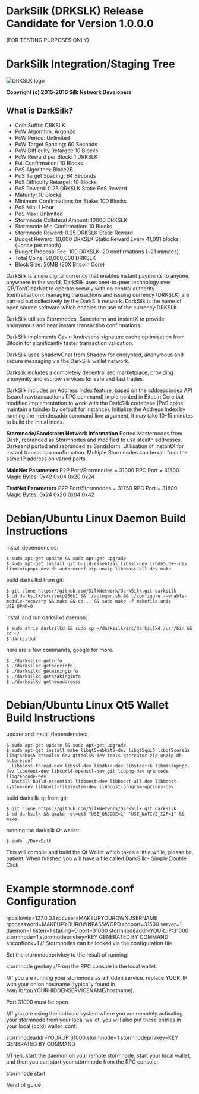 # **DarkSilk (DRKSLK) Release Candidate for Version 1.0.0.0**

(FOR TESTING PURPOSES ONLY)

DarkSilk Integration/Staging Tree
================================
![DRKSLK logo](https://raw.githubusercontent.com/SCDeveloper/DarkSilk-Release-Candidate/master/src/qt/res/icons/header.png)

**Copyright (c) 2015-2016 Silk Network Developers**

What is DarkSilk?
----------------
* Coin Suffix: DRKSLK
* PoW Algorithm: Argon2d
* PoW Period: Unlimited
* PoW Target Spacing: 60 Seconds
* PoW Difficulty Retarget: 10 Blocks
* PoW Reward per Block: 1 DRKSLK
* Full Confirmation: 10 Blocks
* PoS Algorithm: Blake2B
* PoS Target Spacing: 64 Seconds
* PoS Difficulty Retarget: 10 Blocks
* PoS Reward: 0.25 DRKSLK Static PoS Reward
* Maturity: 10 Blocks
* Minimum Confirmations for Stake: 100 Blocks
* PoS Min: 1 Hour
* PoS Max: Unlimited
* Stormnode Collateral Amount: 10000 DRKSLK
* Stormnode Min Confirmation: 10 Blocks
* Stormnode Reward: 0.25 DRKSLK Static Reward
* Budget Reward: 10,000 DRKSLK Static Reward Every 41,091 blocks (~once per month)
* Budget Proposal Fee: 100 DRKSLK, 20 confirmations (~21 minutes).
* Total Coins: 90,000,000 DRKSLK
* Block Size: 20MB (20X Bitcoin Core)




DarkSilk is a new digital currency that enables instant payments to anyone, anywhere in the world. DarkSilk uses peer-to-peer technology over I2P/Tor/ClearNet to operate securly with no central authority (centralisation): managing transactions and issuing currency (DRKSLK) are carried out collectively by the DarkSilk network. DarkSilk is the name of open source software which enables the use of the currency DRKSLK.

DarkSilk utilises Stormnodes, Sandstorm and InstantX to provide anonymous and near instant transaction confirmations.

DarkSilk implements Gavin Andresens signature cache optimisation from Bitcoin for significantly faster transaction validation.

DarkSilk uses ShadowChat from Shadow for encrypted, anonymous and secure messaging via the DarkSilk wallet network.

Darksilk includes a completely decentralised marketplace, providing anonymity and escrow services for safe and fast trades.

DarkSilk includes an Address Index feature, based on the address index API (searchrawtransactions RPC command) implemented in Bitcoin Core but modified implementation to work with the DarkSilk codebase (PoS coins maintain a txindex by default for instance). Initialize the Address Index by running the -reindexaddr command line argument, it may take 10-15 minutes to build the initial index.




**Stormnode/Sandstorm Network Information**
Ported Masternodes from Dash, rebranded as Stormnodes and modified to use stealth addresses.
Darksend ported and rebranded as Sandstorm.
Utilisation of InstantX for instant transaction confirmation.
Multiple Stormnodes can be ran from the same IP address on varied ports.


**MainNet Parameters**
P2P Port/Stormnodes = 31000
RPC Port = 31500
Magic Bytes: 0x42 0x04 0x20 0x24


**TestNet Parameters**
P2P Port/Stormnodes = 31750
RPC Port = 31800
Magic Bytes: 0x24 0x20 0x04 0x42


Debian/Ubuntu Linux Daemon Build Instructions
================================================

install dependencies:

	$ sudo apt-get update && sudo apt-get upgrade
    $ sudo apt-get install git build-essential libssl-dev libdb5.3++-dev libminiupnpc-dev dh-autoreconf zip unzip libboost-all-dev make

build darksilkd from git:

    $ git clone https://github.com/SilkNetwork/DarkSilk.git darksilk
    $ cd darksilk/src/secp256k1 && ./autogen.sh && ./configure --enable-module-recovery && make && cd .. && sudo make -f makefile.unix USE_UPNP=0
   
install and run darksilkd daemon:

    $ sudo strip darksilkd && sudo cp ~/darksilk/src/darksilkd /usr/bin && cd ~/
    $ darksilkd

here are a few commands, google for more.

	$ ./darksilkd getinfo
	$ ./darksilkd getpeerinfo
    $ ./darksilkd getmininginfo
	$ ./darksilkd getstakinginfo
	$ ./darksilkd getnewaddresss
	

Debian/Ubuntu Linux Qt5 Wallet Build Instructions
================================================

update and install dependencies:

    $ sudo apt-get update && sudo apt-get upgrade
    $ sudo apt-get install make libqt5webkit5-dev libqt5gui5 libqt5core5a libqt5dbus5 qttools5-dev qttools5-dev-tools qtcreator zip unzip dh-autoreconf 
      libboost-thread-dev libssl-dev libdb++-dev libstdc++6 libminiupnpc-dev libevent-dev libcurl4-openssl-dev git libpng-dev qrencode libqrencode-dev 
      install build-essential libboost-dev libboost-all-dev libboost-system-dev libboost-filesystem-dev libboost-program-options-dev 

build darksilk-qt from git:

    $ git clone https://github.com/SilkNetwork/DarkSilk.git darksilk
    $ cd darksilk && qmake -qt=qt5 "USE_QRCODE=1" "USE_NATIVE_I2P=1" && make
 
running the darksilk Qt wallet:

	$ sudo ./DarkSilk
    
This will compile and build the Qt Wallet which takes a little while, please be patient.  When finished you will have a file called DarkSilk - Simply Double Click


Example stormnode.conf Configuration
===================================================

rpcallowip=127.0.0.1
rpcuser=MAKEUPYOUROWNUSERNAME
rpcpassword=MAKEUPYOUROWNPASSWORD
rpcport=31500
server=1
daemon=1
listen=1
staking=0
port=31000
stormnodeaddr=YOUR_IP:31000
stormnode=1
stormnodeprivkey=KEY GENERATED BY COMMAND
snconflock=1 // Stormnodes can be locked via the configuration file 


Set the stormnodeprivkey to the result of running:

stormnode genkey
//From the RPC console in the local wallet.

//If you are running your stormnode as a hidden service, replace YOUR_IP with your onion hostname (typically found in /var/lib/tor/YOURHIDDENSERVICENAME/hostname).

Port 31000 must be open.

//If you are using the hot/cold system where you are remotely activating your stormnode from your local wallet, you will also put these entries in your local (cold) wallet .conf:

stormnodeaddr=YOUR_IP:31000
stormnode=1
stormnodeprivkey=KEY GENERATED BY COMMAND

//Then, start the daemon on your remote stormnode, start your local wallet, and then you can start your stormnode from the RPC console:

stormnode start


//end of guide
